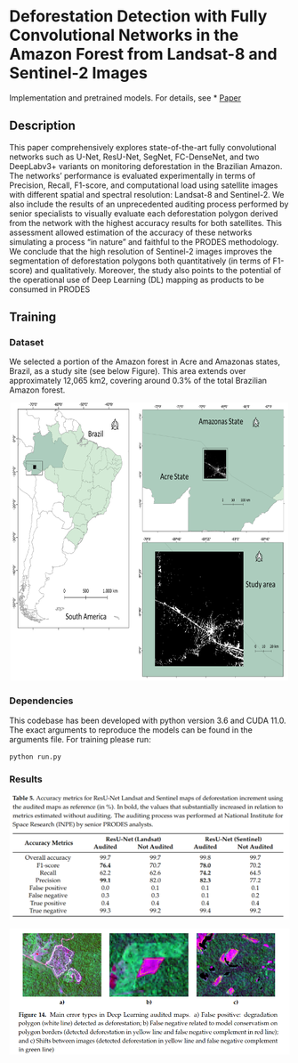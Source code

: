 # Deforestation Detection with Fully Convolutional Networks in the Amazon Forest from Landsat-8 and Sentinel-2 Images

Implementation and pretrained models. For details, see * [Paper](https://www.mdpi.com/2072-4292/13/24/5084)

## Description
 This paper comprehensively explores state-of-the-art fully convolutional networks such as U-Net, ResU-Net, SegNet, FC-DenseNet, and two DeepLabv3+ variants on monitoring deforestation in the Brazilian Amazon. The networks’ performance is evaluated experimentally in terms of Precision, Recall, F1-score, and computational load using satellite images with different spatial and spectral resolution: Landsat-8 and Sentinel-2. We also include the results of an unprecedented auditing process performed by senior specialists to visually evaluate each deforestation polygon derived from the network with the highest accuracy results for both satellites. This assessment allowed estimation of the accuracy of these networks simulating a process “in nature” and faithful to the PRODES methodology. We conclude that the high resolution of Sentinel-2 images improves the segmentation of deforestation polygons both quantitatively (in terms of F1-score) and qualitatively. Moreover, the study also points to the potential of the operational use of Deep Learning (DL) mapping as products to be consumed in PRODES

## Training

### Dataset

We selected a portion of the Amazon forest in Acre and Amazonas states, Brazil, as a study site (see below Figure). This area extends over approximately 12,065 km2, covering around 0.3% of the total Brazilian Amazon forest. 

<p align="center">
  <img 
    width="500"
    height="500"
    src = Figure_study_area.png
  >
</p>

### Dependencies

This codebase has been developed with python version 3.6 and CUDA 11.0. The exact arguments to reproduce the models can be found in the arguments file. For training please run:
```
python run.py
```

### Results

<p align="center">
  <img 
    src = Results.png
  >
</p>


<p align="center">
  <img 
    src = Visual_Results.png
  >
</p>


